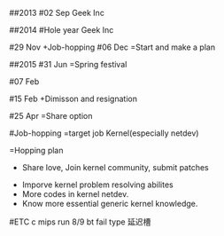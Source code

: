 

##2013
#02 Sep
Geek Inc

##2014
#Hole year
Geek Inc

#29 Nov
+Job-hopping
#06 Dec
=Start and make a plan

##2015
#31 Jun
=Spring festival

#07 Feb

#15 Feb
+Dimisson and resignation

#25 Apr
=Share option

#Job-hopping
=target job
Kernel(especially netdev)

=Hopping plan
+ Share love, Join kernel community, submit patches
* Imporve kernel problem resolving abilites
* More codes in kernel netdev.
* Know more essential generic kernel knowledge.

#ETC
c mips run 8/9
bt
fail type
延迟槽
